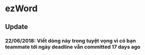 # ezWord

## Update

### 22/06/2018: Viết dòng này trong tuyệt vọng vì có bạn teammate tới ngày deadline vẫn committed 17 days ago